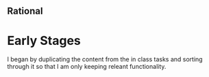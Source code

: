 ## Rational

# Early Stages
I began by duplicating the content from the in class tasks and sorting through it so that I am only keeping releant functionality.



